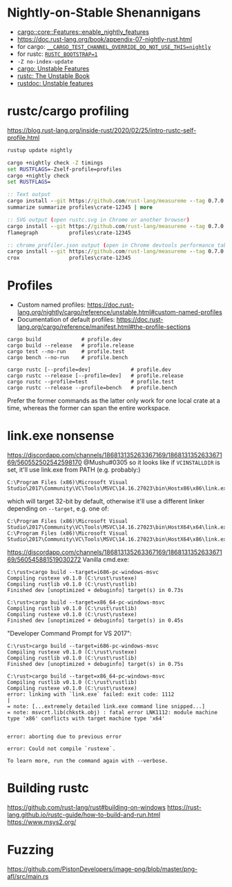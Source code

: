  # Nightly-on-Stable Shenannigans
 
* [cargo::core::Features::enable_nightly_features](https://docs.rs/cargo/0.48.0/cargo/core/features/fn.enable_nightly_features.html)
* https://doc.rust-lang.org/book/appendix-07-nightly-rust.html
* for cargo: [`__CARGO_TEST_CHANNEL_OVERRIDE_DO_NOT_USE_THIS=nightly`](https://github.com/rust-lang/cargo/blob/dbbab425859dc0cb121175cb8631d391b63d4eff/src/cargo/core/features.rs#L508-L550)
* for rustc: [`RUSTC_BOOTSTRAP=1`](https://github.com/rust-lang/rust/blob/ac48e62db85e6db4bbe026490381ab205f4a614d/library/test/src/cli.rs#L276-L284)
* `-Z no-index-update`
* [cargo: Unstable Features](https://doc.rust-lang.org/nightly/cargo/reference/unstable.html)
* [rustc: The Unstable Book](https://doc.rust-lang.org/unstable-book/the-unstable-book.html)
* [rustdoc: Unstable features](https://doc.rust-lang.org/rustdoc/unstable-features.html)

# rustc/cargo profiling

https://blog.rust-lang.org/inside-rust/2020/02/25/intro-rustc-self-profile.html

```cmd
rustup update nightly

cargo +nightly check -Z timings
set RUSTFLAGS=-Zself-profile=profiles
cargo +nightly check
set RUSTFLAGS=

:: Text output
cargo install --git https://github.com/rust-lang/measureme --tag 0.7.0 summarize
summarize summarize profiles\crate-12345 | more

:: SVG output (open rustc.svg in Chrome or another browser)
cargo install --git https://github.com/rust-lang/measureme --tag 0.7.0 flamegraph
flamegraph          profiles\crate-12345

:: chrome_profiler.json output (open in Chrome devtools performance tab via RMB -> "Load profile")
cargo install --git https://github.com/rust-lang/measureme --tag 0.7.0 crox
crox                profiles\crate-12345
```

# Profiles

* Custom named profiles:                https://doc.rust-lang.org/nightly/cargo/reference/unstable.html#custom-named-profiles
* Documentation of default profiles:    https://doc.rust-lang.org/cargo/reference/manifest.html#the-profile-sections

```
cargo build             # profile.dev
cargo build --release   # profile.release
cargo test --no-run     # profile.test
cargo bench --no-run    # profile.bench

cargo rustc [--profile=dev]             # profile.dev
cargo rustc --release [--profile=dev]   # profile.release
cargo rustc --profile=test              # profile.test
cargo rustc --release --profile=bench   # profile.bench
```

Prefer the former commands as the latter only work for one local crate at a time, whereas the former can span the entire workspace.

# link.exe nonsense

https://discordapp.com/channels/186813135263367169/186813135263367169/560552502542598170
@Mushu#0305 so it looks like if `VCINSTALLDIR` is set, it'll use link.exe from PATH (e.g. probably:)
```
C:\Program Files (x86)\Microsoft Visual Studio\2017\Community\VC\Tools\MSVC\14.16.27023\bin\Hostx86\x86\link.exe
```
which will target 32-bit by default, otherwise it'll use a different linker depending on `--target`, e.g. one of:
```
C:\Program Files (x86)\Microsoft Visual Studio\2017\Community\VC\Tools\MSVC\14.16.27023\bin\HostX64\x64\link.exe
C:\Program Files (x86)\Microsoft Visual Studio\2017\Community\VC\Tools\MSVC\14.16.27023\bin\HostX64\x86\link.exe
```

https://discordapp.com/channels/186813135263367169/186813135263367169/560545881519030272
Vanilla cmd.exe:
```
C:\rust>cargo build --target=i686-pc-windows-msvc
Compiling rustexe v0.1.0 (C:\rust\rustexe)
Compiling rustlib v0.1.0 (C:\rust\rustlib)
Finished dev [unoptimized + debuginfo] target(s) in 0.73s

C:\rust>cargo build --target=x86_64-pc-windows-msvc
Compiling rustlib v0.1.0 (C:\rust\rustlib)
Compiling rustexe v0.1.0 (C:\rust\rustexe)
Finished dev [unoptimized + debuginfo] target(s) in 0.45s
```

"Developer Command Prompt for VS 2017":
```
C:\rust>cargo build --target=i686-pc-windows-msvc
Compiling rustexe v0.1.0 (C:\rust\rustexe)
Compiling rustlib v0.1.0 (C:\rust\rustlib)
Finished dev [unoptimized + debuginfo] target(s) in 0.75s

C:\rust>cargo build --target=x86_64-pc-windows-msvc
Compiling rustlib v0.1.0 (C:\rust\rustlib)
Compiling rustexe v0.1.0 (C:\rust\rustexe)
error: linking with `link.exe` failed: exit code: 1112
|
= note: [...extremely detailed link.exe command line snipped...]
= note: msvcrt.lib(chkstk.obj) : fatal error LNK1112: module machine type 'x86' conflicts with target machine type 'x64'


error: aborting due to previous error

error: Could not compile `rustexe`.

To learn more, run the command again with --verbose.
```

# Building rustc

https://github.com/rust-lang/rust#building-on-windows
https://rust-lang.github.io/rustc-guide/how-to-build-and-run.html
https://www.msys2.org/

# Fuzzing

https://github.com/PistonDevelopers/image-png/blob/master/png-afl/src/main.rs
